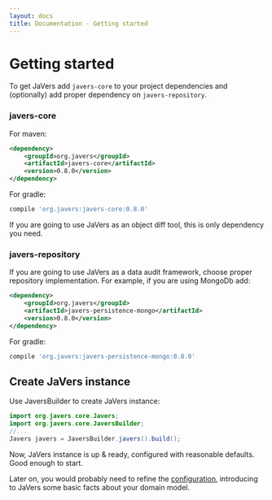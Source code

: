 ```yaml
---
layout: docs
title: Documentation - Getting started
---
```


<a name="getting-started"></a>
# Getting started #

To get JaVers add <code>javers-core</code>
to your project dependencies and (optionally) add proper dependency on <code>javers-repository</code>.

### javers-core ###
For maven: 

```xml
<dependency>
    <groupId>org.javers</groupId>
    <artifactId>javers-core</artifactId>
    <version>0.8.0</version>
</dependency>
```

For gradle: 

```groovy
compile 'org.javers:javers-core:0.8.0'
```   
If you are going to use JaVers as an object diff tool, this is only dependency you need.
        
### javers-repository ###
If you are going to use JaVers as a data audit framework, choose proper repository implementation.
For example, if you are using MongoDb add:

```xml
<dependency>
    <groupId>org.javers</groupId>
    <artifactId>javers-persistence-mongo</artifactId>
    <version>0.8.0</version>
</dependency>
```

For gradle: 

```groovy
compile 'org.javers:javers-persistence-mongo:0.8.0'
```

<a name="create-javers-instance"></a>
## Create JaVers instance ##

Use JaversBuilder to create JaVers instance:

```java
import org.javers.core.Javers;
import org.javers.core.JaversBuilder;
//...
Javers javers = JaversBuilder.javers().build();
```

Now, JaVers instance is up & ready, configured with reasonable defaults. 
Good enough to start.

Later on, you would probably need to refine the [configuration](http://javers.org/documentation/configuration), 
introducing to JaVers some basic facts about your domain model.
